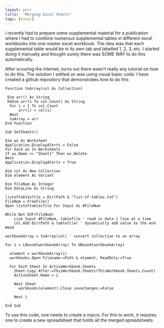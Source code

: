 ```yaml
---
layout: post
title:  "Merging Excel Sheets"
tags: [excel]
---
```


I recently had to prepare some supplemental material for a publication where I had to combine numerous supplemental tables in different excel workbooks into one master excel workbook. The idea was that each supplemental table would be in its own tab and labelled 1, 2, 3, etc. I started doing it manually and thought surely there was SOME WAY to do this automatically. 

After scouring the internet, turns out there wasn't really any tutorial on how to do this. The solution I settled on was using visual basic code. I have created a github repository that demonstrates how to do this



```
Function toArray(col As Collection)

 Dim arr() As String
 ReDim arr(1 To col.Count) As String
  For i = 1 To col.Count
      arr(i) = col(i)
  Next
  toArray = arr
End Function

Sub GetSheets()

Dim ws As Worksheet
Application.DisplayAlerts = False
For Each ws In Worksheets
If ws.Name <> "Sheet1" Then ws.Delete
Next
Application.DisplayAlerts = True

Dim col As New Collection
Dim element As Variant

Dim FileNum As Integer
Dim DataLine As String

listoftablesfile = Dir(Path & "list-of-tables.txt")
FileNum = FreeFile()
Open listoftablesfile For Input As #FileNum

While Not EOF(FileNum)
    Line Input #FileNum, tablefile ' read in data 1 line at a time
    col.Add Dir(Path & tablefile) ' dynamically add value to the end
Wend

workbookArray = toArray(col) ' convert collection to an array

For i = LBound(workbookArray) To UBound(workbookArray)

  element = workbookArray(i)
  workbooks.Open Filename:=Path & element, ReadOnly:=True
  
  For Each Sheet In ActiveWorkbook.Sheets
    Sheet.Copy After:=ThisWorkbook.Sheets(ThisWorkbook.Sheets.Count)
    ActiveSheet.Name = i
     
    Next Sheet
      workbooks(element).Close savechanges:=False
     
    Next i

End Sub
```

To use this code, one needs to create a macro. For this to work, it requires one to create a new spreadsheet that holds all the merged spreadsheets.
